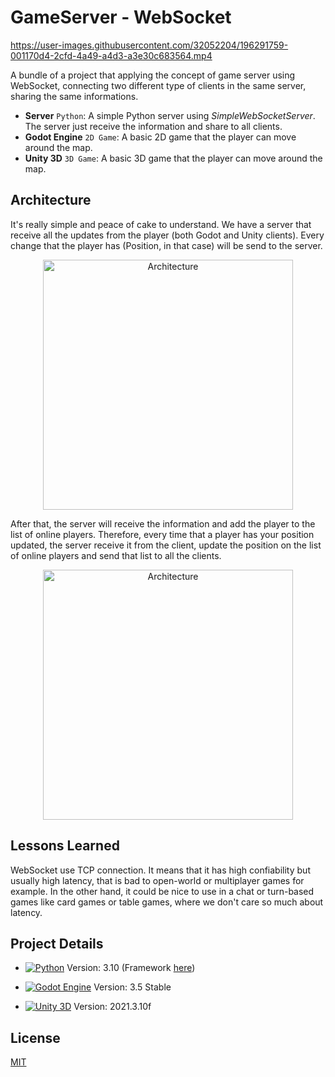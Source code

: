 
# GameServer - WebSocket

https://user-images.githubusercontent.com/32052204/196291759-001170d4-2cfd-4a49-a4d3-a3e30c683564.mp4

A bundle of a project that applying the concept of game server using WebSocket, connecting two different type of clients in the same server, sharing the same informations.

- **Server** `Python`: A simple Python server using *SimpleWebSocketServer*. The server just receive the information and share to all clients.
- **Godot Engine** `2D Game`: A basic 2D game that the player can move around the map.
- **Unity 3D** `3D Game`: A basic 3D game that the player can move around the map.

## Architecture

It's really simple and peace of cake to understand. We have a server that receive all the updates from the player (both Godot and Unity clients). Every change that the player has (Position, in that case) will be send to the server.

<p align="center">
    <img width="400" src="https://i.imgur.com/vEF6o0N.png" alt="Architecture">
</p>

After that, the server will receive the information and add the player to the list of online players. Therefore, every time that a player has your position updated, the server receive it from the client, update the position on the list of online players and send that list to all the clients.

<p align="center">
    <img width="400" src="https://i.imgur.com/kVpCp43.png" alt="Architecture">
</p>

## Lessons Learned

WebSocket use TCP connection. It means that it has high confiability but usually high latency, that is bad to open-world or multiplayer games for example. In the other hand, it could be nice to use in a chat or turn-based games like card games or table games, where we don't care so much about latency.

## Project Details

- [![Python](https://img.shields.io/badge/Python-FFD43B?style=for-the-badge&logo=python&logoColor=blue)](https://docs.unity3d.com/Manual/index.html) Version: 3.10 (Framework [here](https://github.com/dpallot/simple-websocket-server/))

- [![Godot Engine](https://img.shields.io/badge/Godot-478CBF?style=for-the-badge&logo=GodotEngine&logoColor=white)](https://docs.godotengine.org/en/3.5/) Version: 3.5 Stable

- [![Unity 3D](https://img.shields.io/badge/Unity-100000?style=for-the-badge&logo=unity&logoColor=white)](https://docs.unity3d.com/Manual/index.html) Version: 2021.3.10f
## License

[MIT](https://choosealicense.com/licenses/mit/)

